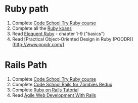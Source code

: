# Ruby path
1. Complete [Code School Try Ruby course](https://www.codeschool.com/courses/try-ruby)
2. Complete all the [Ruby koans](http://rubykoans.com/)
3. Read [Eloquent Ruby](http://www.amazon.com/Eloquent-Ruby-Addison-Wesley-Professional-Series/dp/0321584104) - chapter 1-9 ("basics")
4. Read [Practical Object-Oriented Design in Ruby (POODR)][http://www.poodr.com/]

# Rails Path
1. Complete [Code School Try Ruby course](https://www.codeschool.com/courses/try-ruby)
2. Complete [Code School Rails for Zombies Redux](https://www.codeschool.com/courses/rails-for-zombies-redux)
3. Complete [Ruby on Rails Tutorial](https://www.railstutorial.org/book)
4. Read [Agile Web Development With Rails](https://pragprog.com/book/rails51/agile-web-development-with-rails-51)
